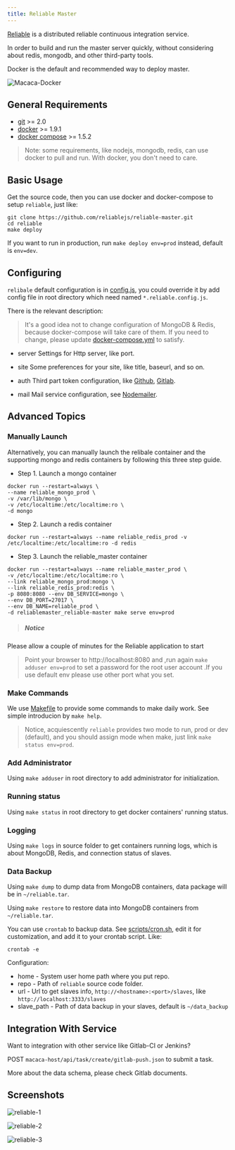 ```yaml
---
title: Reliable Master
---
```


[Reliable](//reliablejs.github.io/) is a distributed reliable continuous integration service.

In order to build and run the master server quickly, without considering about redis, mongodb, and other third-party tools.

Docker is the default and recommended way to deploy master.

![Macaca-Docker](//os.alipayobjects.com/rmsportal/nRzqNDOeckHimzF.png)

## General Requirements

- [git](http://git-scm.com/) >= 2.0
- [docker](//www.docker.com/) >= 1.9.1
- [docker compose](//www.docker.com/products/docker-compose) >= 1.5.2

> Note: some requirements, like nodejs, mongodb, redis, can use docker to pull and run. With docker, you don't need to care.

## Basic Usage

Get the source code, then you can use docker and docker-compose to setup `reliable`, just like:

```shell
git clone https://github.com/reliablejs/reliable-master.git
cd reliable
make deploy
```

If you want to run in production, run `make deploy env=prod` instead, default is `env=dev`.

## Configuring

`relibale` default configuration is in [config.js](../../common/config.js), you could override it by add config file in root directory which need named `*.reliable.config.js`.

There is the relevant description:

> It's a good idea not to change configuration of MongoDB & Redis, because docker-compose will take care of them. If you need to change, please update [docker-compose.yml](docker-compose.yml) to satisfy.

- server
  Settings for Http server, like port.
- site
  Some preferences for your site, like title, baseurl, and so on.
- auth
  Third part token configuration, like [Github](//github.com/), [Gitlab](//gitlab.com).

- mail
  Mail service configuration, see [Nodemailer](//github.com/nodemailer/nodemailer).

## Advanced Topics

### Manually Launch
Alternatively, you can manually launch the relibale container and the supporting mongo and redis containers by following this three step guide.


- Step 1. Launch a mongo container

```shell
docker run --restart=always \
--name reliable_mongo_prod \
-v /var/lib/mongo \
-v /etc/localtime:/etc/localtime:ro \
-d mongo
```

- Step 2. Launch a redis container

```shell
docker run --restart=always --name reliable_redis_prod -v /etc/localtime:/etc/localtime:ro -d redis
```

- Step 3. Launch the reliable_master container

```shell
docker run --restart=always --name reliable_master_prod \
-v /etc/localtime:/etc/localtime:ro \
--link reliable_mongo_prod:mongo \
--link reliable_redis_prod:redis \
-p 8080:8080 --env DB_SERVICE=mongo \
--env DB_PORT=27017 \
--env DB_NAME=reliable_prod \
-d reliablemaster_reliable-master make serve env=prod
```


>##### Notice
Please allow a couple of minutes for the Reliable application to start
>Point your browser to http://localhost:8080 and ,run again `make adduser env=prod` to set a password for the root user account .If you use default env please use other port what you set.



### Make Commands

We use [Makefile](Makefile) to provide some commands to make daily work. See simple introducion by `make help`.

> Notice, acquiescently `reliable` provides two mode to run, prod or dev (default), and you should assign mode when make, just link `make status env=prod`.

### Add Administrator

Using `make adduser` in root directory to add administrator for initialization.

### Running status

Using `make status` in root directory to get docker containers' running status.

### Logging

Using `make logs` in source folder to get containers running logs, which is about MongoDB, Redis, and connection status of slaves.

### Data Backup

Using `make dump` to dump data from MongoDB containers, data package will be in `~/reliable.tar`.

Using `make restore` to restore data into MongoDB containers from `~/reliable.tar`.

You can use `crontab` to backup data. See [scripts/cron.sh](scripts/cron.sh), edit it for customization, and add it to your crontab script. Like:

```
crontab -e
```

Configuration:

- home - System user home path where you put repo.
- repo - Path of `reliable` source code folder.
- url - Url to get slaves info, `http://<hostname>:<port>/slaves`, like `http://localhost:3333/slaves`
- slave_path - Path of data backup in your slaves, default is `~/data_backup`

## Integration With Service

Want to integration with other service like Gitlab-CI or Jenkins?

POST `macaca-host/api/task/create/gitlab-push.json` to submit a task.

More about the data schema, please check Gitlab documents.

## Screenshots

![reliable-1](http://ww1.sinaimg.cn/large/6d308bd9gw1f1ygp19gllj20xl0oldna.jpg)

![reliable-2](http://ww3.sinaimg.cn/large/6d308bd9gw1f1ygp26ocej20wr0j2tcz.jpg)

![reliable-3](http://ww4.sinaimg.cn/large/6d308bd9gw1f1yr1jy4ohj20qj0jzgn4.jpg)
